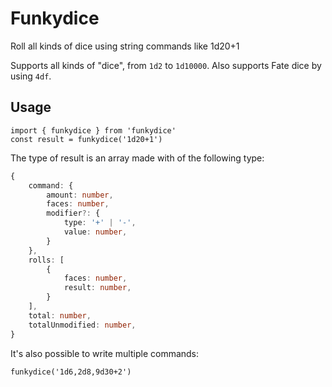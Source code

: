 # Funkydice

Roll all kinds of dice using string commands like 1d20+1

Supports all kinds of "dice", from ```1d2``` to ```1d10000```.
Also supports Fate dice by using ```4df```.

## Usage

    import { funkydice } from 'funkydice'
    const result = funkydice('1d20+1')

The type of result is an array made with of the following type:

```ts
{
    command: {
        amount: number,
        faces: number,
        modifier?: {
            type: '+' | '-',
            value: number,
        }
    },
    rolls: [
        {
            faces: number,
            result: number,
        }
    ],
    total: number,
    totalUnmodified: number,
}
```

It's also possible to write multiple commands:

    funkydice('1d6,2d8,9d30+2')
